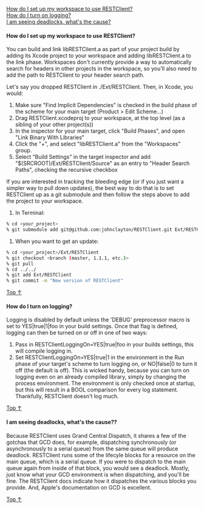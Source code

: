 [top]: <#top> "Top"
<a name="top"/>


[How do I set up my workspace to use RESTClient?](#workspace_setup)  
[How do I turn on logging?](#logging)  
[I am seeing deadlocks, what's the cause?](#deadlocks)  


<a name="workspace_setup"/>

#### How do I set up my workspace to use RESTClient?

You can build and link libRESTClient.a as part of your project build by adding its Xcode project to your workspace and adding libRESTClient.a to the link phase. Workspaces don't currently provide a way to automatically search for headers in other projects in the workspace, so you'll also need to add the path to RESTClient to your header search path.  

Let's say you dropped RESTClient in ./Ext/RESTClient. Then, in Xcode, you would:

1. Make sure "Find Implicit Dependencies" is checked in the build phase of the scheme for your main target (Product > Edit Scheme...)
1. Drag RESTClient.xcodeproj to your workspace, at the top level (as a sibling of your other project(s))
1. In the inspector for your main target, click "Build Phases", and open "Link Binary With Libraries"
1. Click the "+", and select "libRESTClient.a" from the "Workspaces" group.
1. Select "Build Settings" in the target inspector and add "$(SRCROOT)/Ext/RESTClient/Source" as an entry to "Header Search Paths", checking the recursive checkbox

If you are interested in tracking the bleeding edge (or if you just want a simpler way to pull down updates), the best way to do that is to set RESTClient up as a git submodule and then follow the steps above to add the project to your workspace.

1. In Terminal:
```sh
% cd <your_project>  
% git submodule add git@github.com:johnclayton/RESTClient.git Ext/RESTClient  
```
1. When you want to get an update:
```sh
% cd <your_project>/Ext/RESTClient  
% git checkout <branch (master, 1.1.1, etc.)>  
% git pull  
% cd ../../  
% git add Ext/RESTClient  
% git commit -m "New version of RESTClient"  
```

[Top &#x2191;][top]


<a name="logging"/>

#### How do I turn on logging?

Logging is disabled by default unless the 'DEBUG' preprocessor macro is set to YES|true|1|foo in your build settings. Once that flag is defined, logging can then be turned on or off in one of two ways:

1. Pass in RESTClientLoggingOn=YES|true|foo in your builds settings, this will compile logging in.
1. Set RESTClientLoggingOn=YES|true|1 in the environment in the Run phase of your target's scheme to turn logging on, or NO|false|0 to turn it off (the default is off). This is wicked handy, because you can turn on logging even on an already compiled library, simply by changing the process environment. The environment is only checked once at startup, but this will result in a BOOL comparison for every log statement. Thankfully, RESTClient doesn't log much.

[Top &#x2191;][top]


<a name="deadlocks"/>

#### I am seeing deadlocks, what's the cause??

Because RESTClient uses Grand Central Dispatch, it shares a few of the gotchas that GCD does, for example, dispatching synchronously (or asynchronously to a serial queue) from the same queue will produce deadlock. RESTClient runs some of the lifecyle blocks for a resource on the main queue, which is a serial queue. If you were to dispatch to the main queue again from inside of that block, you would see a deadlock.  Mostly, just know what your GCD environment is when dispatching, and you'll be fine. The RESTClient docs indicate how it dispatches the various blocks you provide. And, Apple's documentation on GCD is excellent.


[Top &#x2191;][top]

